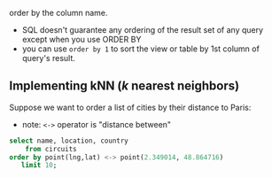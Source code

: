 
order by the column name.
- SQL doesn't guarantee any ordering of the result set of any query except when you use ORDER BY
- you can use `order by 1` to sort the view or table by 1st column of query's result.

## Implementing kNN (*k* nearest neighbors)
Suppose we want to order a list of cities by their distance to Paris:
- note: `<->` operator is "distance between"
```sql
select name, location, country
    from circuits
order by point(lng,lat) <-> point(2.349014, 48.864716)
   limit 10;
```
